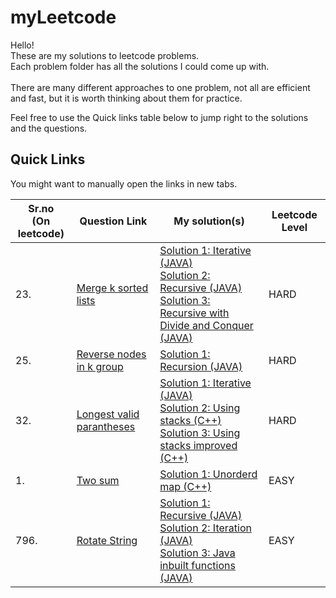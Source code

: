 # myLeetcode

Hello!<br>
These are my solutions to leetcode problems.<br>
Each problem folder has all the solutions I could come up with.<br>
<br>
There are many different approaches to one problem, not all are efficient and fast, but it is worth thinking about them for practice.<br>


Feel free to use the Quick links table below to jump right to the solutions and the questions.


## Quick Links

You might want to manually open the links in new tabs. 

| Sr.no<br>(On leetcode) | Question Link | My solution(s) | Leetcode Level |
| --- | --- | --- | --- |
| 23. | [Merge k sorted lists](https://leetcode.com/problems/merge-k-sorted-lists/) | [Solution 1: Iterative (JAVA)](https://github.com/yashkurkure/myLeetcode/blob/main/merge_k_sorted_lists/solution0.java)<br>[Solution 2: Recursive (JAVA)](https://github.com/yashkurkure/myLeetcode/blob/main/merge_k_sorted_lists/solution1.java)<br>[Solution 3: Recursive with Divide and Conquer (JAVA)](https://github.com/yashkurkure/myLeetcode/blob/main/merge_k_sorted_lists/solution2.java)| HARD |
| 25. | [Reverse nodes in k group](https://leetcode.com/problems/reverse-nodes-in-k-group/) | [Solution 1: Recursion (JAVA)](https://github.com/yashkurkure/myLeetcode/blob/main/reverse_nodes_in_k_group/Solution0.java)| HARD |
| 32. | [Longest valid parantheses](https://leetcode.com/problems/longest-valid-parentheses/) | [Solution 1: Iterative (JAVA)](https://github.com/yashkurkure/myLeetcode/blob/main/longest_valid_parantheses/Solution0.java)<br>[Solution 2: Using stacks (C++)](https://github.com/yashkurkure/myLeetcode/blob/main/longest_valid_parantheses/Solution1.cpp)<br>[Solution 3: Using stacks improved (C++)](https://github.com/yashkurkure/myLeetcode/blob/main/longest_valid_parantheses/Solution2.cpp)| HARD |
| 1. | [Two sum](https://leetcode.com/problems/two-sum/) | [Solution 1: Unorderd map (C++)](https://github.com/yashkurkure/myLeetcode/blob/main/two_sum/Solution0.cpp)| EASY |
| 796. | [Rotate String](https://leetcode.com/problems/rotate-string/) |  [Solution 1: Recursive (JAVA)](https://github.com/yashkurkure/myLeetcode/blob/main/rotate_string/Solution0.java)<br>[Solution 2: Iteration (JAVA)](https://github.com/yashkurkure/myLeetcode/blob/main/rotate_string/Solution1.java)<br>[Solution 3: Java inbuilt functions (JAVA)](https://github.com/yashkurkure/myLeetcode/blob/main/rotate_string/Solution2.java) | EASY |